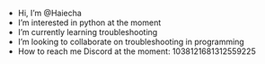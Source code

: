 -  Hi, I’m @Haiecha
-  I’m interested in python at the moment
-  I’m currently learning troubleshooting
-  I’m looking to collaborate on troubleshooting in programming
-  How to reach me Discord at the moment: 1038121681312559225

<!---
Haiecha/Haiecha is a ✨ special ✨ repository because its `README.md` (this file) appears on your GitHub profile.
You can click the Preview link to take a look at your changes.
--->
